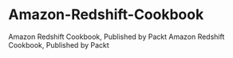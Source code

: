 # Amazon-Redshift-Cookbook
Amazon Redshift Cookbook, Published by Packt
Amazon Redshift Cookbook, Published by Packt
